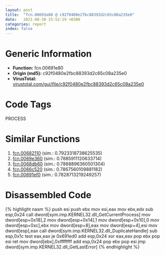 ```yaml
---
layout: post
title:  "fcn.00691e80 @ c92f0480e2fbc88393d2c65c08a235e0"
date:   2021-08-30 15:52:19 +0300
categories: report
index: false
---
```


# Generic Information
- **Function:** fcn.00691e80
- **Origin (md5):** c92f0480e2fbc88393d2c65c08a235e0
- **VirusTotal:** [virustotal.com/gui/file/c92f0480e2fbc88393d2c65c08a235e0][virustotal_ref]

# Code Tags
<span class="tag" id="PROCESS">PROCESS</span>


# Similar Functions

1. [fcn.00682110][similar_1_ref] (sim.: 0.7923318738625535)
2. [fcn.0069e360][similar_2_ref] (sim.: 0.7885911120633714)
3. [fcn.0068db60][similar_3_ref] (sim.: 0.7868896360501304)
4. [fcn.0066c520][similar_4_ref] (sim.: 0.7867560109881182)
5. [fcn.00691ef0][similar_5_ref] (sim.: 0.7828713219249257)


# Disassembled Code

{% highlight nasm %}
push esi
push ebx
mov esi,eax
mov ebx,edx
sub esp,0x24
call dword[sym.imp.KERNEL32.dll_GetCurrentProcess]
mov dword[esp+0x18],2
mov dword[esp+0x14],1
mov dword[esp+0x10],0
mov dword[esp+0xc],ebx
mov dword[esp+8],eax
mov dword[esp+4],esi
mov dword[esp],eax
call dword[sym.imp.KERNEL32.dll_DuplicateHandle]
sub esp,0x1c
test eax,eax
je 0x691ed0
add esp,0x24
xor eax,eax
pop ebx
pop esi
ret 
mov dword[ebx],0xffffffff
add esp,0x24
pop ebx
pop esi
jmp dword[sym.imp.KERNEL32.dll_GetLastError]
{% endhighlight %}


[similar_1_ref]: /report/fcn.00682110@c92f0480e2fbc88393d2c65c08a235e0
[similar_2_ref]: /report/fcn.0069e360@c92f0480e2fbc88393d2c65c08a235e0
[similar_3_ref]: /report/fcn.0068db60@c92f0480e2fbc88393d2c65c08a235e0
[similar_4_ref]: /report/fcn.0066c520@c92f0480e2fbc88393d2c65c08a235e0
[similar_5_ref]: /report/fcn.00691ef0@c92f0480e2fbc88393d2c65c08a235e0
[virustotal_ref]: https://www.virustotal.com/gui/file/c92f0480e2fbc88393d2c65c08a235e0